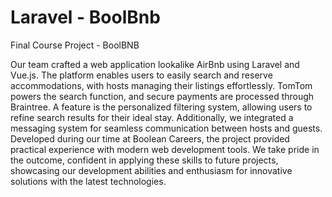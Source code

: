 # Laravel - BoolBnb

Final Course Project - BoolBNB

Our team crafted a web application lookalike AirBnb using Laravel and Vue.js. 
The platform enables users to easily search and reserve accommodations, with hosts managing their listings effortlessly. 
TomTom powers the search function, and secure payments are processed through Braintree. A feature is the personalized filtering system, allowing users to refine search results for their ideal stay. Additionally, we integrated a messaging system for seamless communication between hosts and guests. Developed during our time at Boolean Careers, the project provided practical experience with modern web development tools. We take pride in the outcome, confident in applying these skills to future projects, showcasing our development abilities and enthusiasm for innovative solutions with the latest technologies.
